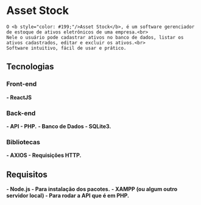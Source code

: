 # Asset Stock

    O <b style="color: #199;"/>Asset Stock</b>, é um software gerenciador de estoque de ativos eletrônicos de uma empresa.<br>
    Nele o usuário pode cadastrar ativos no banco de dados, listar os ativos cadastrados, editar e excluir os ativos.<br>
    Software intuitivo, fácil de usar e prático.

## Tecnologias

### Front-end

**- ReactJS**

### Back-end

**- API - PHP.**
**- Banco de Dados - SQLite3.**

### Bibliotecas

**- AXIOS - Requisições HTTP.**

## Requisitos

**- Node.js - Para instalação dos pacotes.**
**- XAMPP (ou algum outro servidor local) - Para rodar a API que é em PHP.**
